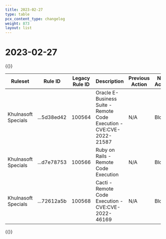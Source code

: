 ```yaml
---
title: 2023-02-27
type: table
pcx_content_type: changelog
weight: 873
layout: list
---
```


# 2023-02-27

{{<table-wrap>}}
<table style="width: 100%">
  <thead>
    <tr>
      <th>Ruleset</th>
      <th>Rule ID</th>
      <th>Legacy Rule ID</th>
      <th>Description</th>
      <th>Previous Action</th>
      <th>New Action</th>
      <th>Comments</th>
    </tr>
  </thead>
  <tbody>
    <tr>
      <td>Khulnasoft Specials</td>
      <td>...5d38ed42</td>
      <td>100564</td>
      <td>Oracle E-Business Suite - Remote Code Execution - CVE:CVE-2022-21587</td>
      <td>N/A</td>
      <td>Block</td>
      <td>N/A</td>
    </tr>
    <tr>
      <td>Khulnasoft Specials</td>
      <td>...d7e78753</td>
      <td>100566</td>
      <td>Ruby on Rails - Remote Code Execution</td>
      <td>N/A</td>
      <td>Block</td>
      <td>
      </td>
    </tr>
    <tr>
      <td>Khulnasoft Specials</td>
      <td>...72612a5b</td>
      <td>100568</td>
      <td>Cacti - Remote Code Execution - CVE:CVE-2022-46169</td>
      <td>N/A</td>
      <td>Block</td>
      <td>
      </td>
    </tr>
  </tbody>
</table>
{{</table-wrap>}}